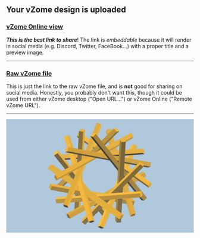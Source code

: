 ## Your vZome design is uploaded

### [vZome Online view][embed]

***This is the best link to share***!  The link is *embeddable* because it will render in social media (e.g. Discord, Twitter, FaceBook...) with a proper title and a preview image.

---

### [Raw vZome file][raw]

This is just the link to the raw vZome file, and is **not** good for
sharing on social media.
Honestly, you probably don't want this, though it could be used from either
vZome desktop ("Open URL...") or vZome Online ("Remote vZome URL").

---

![Image](<9-pair-2.png>)


[embed]: <https://vzome.com/app/embed.py?url=https://raw.githubusercontent.com/John-Kostick/vzome-sharing/main/2021/07/27/13-25-29-9-pair-2/9-pair-2.vZome>
[raw]: <https://raw.githubusercontent.com/John-Kostick/vzome-sharing/main/2021/07/27/13-25-29-9-pair-2/9-pair-2.vZome>
